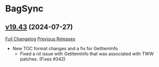 # BagSync

## [v19.43](https://github.com/Xruptor/BagSync/tree/v19.43) (2024-07-27)
[Full Changelog](https://github.com/Xruptor/BagSync/compare/v19.42...v19.43) [Previous Releases](https://github.com/Xruptor/BagSync/releases)

- New TOC format changes and a fix for GetItemInfo  
    * Fixed a nil issue with GetItemInfo that was associated with TWW patches. (Fixes #342)  

